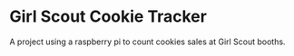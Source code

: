 # Girl Scout Cookie Tracker

A project using a raspberry pi to count cookies sales at Girl Scout booths.
